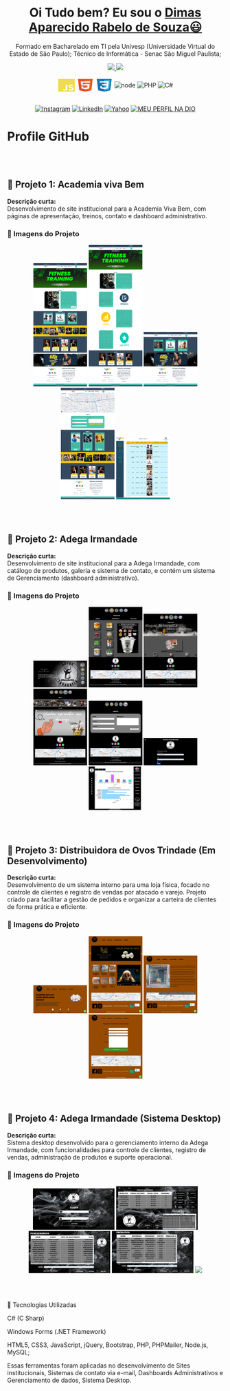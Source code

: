 <div>
  
  <h1 align="center">
    Oi Tudo bem? Eu sou o 
    <a href="#">Dimas Aparecido Rabelo de Souza😃️</a>
  </h1>
  
  <p align="center">
   Formado em Bacharelado em TI pela Univesp (Universidade Virtual do Estado de São Paulo);
   Técnico de Informática - Senac São Miguel Paulista;
    
    
  </p>
  

</div>

<div align="center">
  <a href="https://github.com/DimasRabelo">
    <img height="150em" src="https://github-readme-stats.vercel.app/api?username=DimasRabelo&count_private=true&include_all_commits=true&show_icons=true&theme=dracula&hide_border=false&show_owner=true"/>
    <img height="150em" src="https://github-readme-stats.vercel.app/api/top-langs/?username=DimasRabelo&theme=dracula&hide_border=false&&layout=compact"/>
  </a>
</div>

<div align="center" valign="top"><br>
 
  <img align="center" alt="Js" height="30" width="40" src="https://raw.githubusercontent.com/devicons/devicon/master/icons/javascript/javascript-plain.svg">
  <img align="center" alt="HTML" height="30" width="40" src="https://raw.githubusercontent.com/devicons/devicon/master/icons/html5/html5-original.svg">
  <img align="center" alt="CSS" height="30" width="40" src="https://raw.githubusercontent.com/devicons/devicon/master/icons/css3/css3-original.svg">
  <img align="center" alt="node" height="30" width="40" src="https://cdn.worldvectorlogo.com/logos/nodejs-icon.svg">
  <img align="center" alt="PHP" height="30" width="40" src="https://cdn.jsdelivr.net/gh/devicons/devicon/icons/php/php-original.svg">
  <img align="center" alt="C#" height="30" width="40" src="https://cdn.jsdelivr.net/gh/devicons/devicon/icons/csharp/csharp-original.svg" />
     
        
          
           
          

  
           
          


  
</div><br>

<div align="center">

[![Instagram](https://img.shields.io/badge/-Instagram-%23E4405F?style=for-the-badge&logo=instagram&logoColor=white)](https://www.instagram.com/dimasrabelosouza/)
[![LinkedIn](https://img.shields.io/badge/-LinkedIn-%230077B5?style=for-the-badge&logo=linkedin&logoColor=white)](https://www.linkedin.com/in/dimasaparecidorabelosouza/)
[![Yahoo](https://img.shields.io/badge/-Yahoo-%23333?style=for-the-badge&logo=yahoo&logoColor=white)](mailto:dimas_ap_souza@yahoo.com.br)
[![MEU PERFIL NA DIO](https://img.shields.io/badge/-DIO.me-%237B42F6?style=for-the-badge)](https://web.dio.me/users/dimasrabelosouza)

</div>

# Profile GitHub
<br><br>


## 🚀 Projeto 1: Academia viva Bem

**Descrição curta:**  
Desenvolvimento de site institucional para a Academia Viva Bem, com páginas de apresentação, treinos, contato e dashboard administrativo.

### 📸 Imagens do Projeto
 
<div align="center">

  <img src="https://raw.githubusercontent.com/DimasRabelo/imagens/main/Pagina-Inicial-Academia.png" width="125px">
  <img src="https://raw.githubusercontent.com/DimasRabelo/imagens/main/Pagina-Sobre-Academia.png" width="125px">
  <img src="https://raw.githubusercontent.com/DimasRabelo/imagens/main/Pagina-Treino-Academia.png" width="125px">
  <img src="https://raw.githubusercontent.com/DimasRabelo/imagens/main/Pagina-Contato-Academia.png" width="125px">
  <img src="https://raw.githubusercontent.com/DimasRabelo/imagens/main/Pagina-DashBoard-Academia.png" width="125px">

</div>

<br><br>

## 🚀 Projeto 2: Adega Irmandade

**Descrição curta:**  
Desenvolvimento de site institucional para a Adega Irmandade, com catálogo de produtos, galeria e sistema de contato, e contém um sistema de Gerenciamento (dashboard administrativo).
### 📸 Imagens do Projeto
 
<div align="center">

  <img src="https://raw.githubusercontent.com/DimasRabelo/imagens/main/Pagina-Inicial.png" width="125px">
  <img src="https://raw.githubusercontent.com/DimasRabelo/imagens/main/Pagina-Bebidas.png" width="125px">
  <img src="https://raw.githubusercontent.com/DimasRabelo/imagens/main/Pagina-Tabacaria.png" width="125px">
  <img src="https://raw.githubusercontent.com/DimasRabelo/imagens/main/Pagina-Galeria.png" width="125px">
  <img src="https://raw.githubusercontent.com/DimasRabelo/imagens/main/Pagina-Contato.png" width="125px">
  <img src="https://raw.githubusercontent.com/DimasRabelo/imagens/main/Pagina-Admin.png" width="125px">
  <img src="https://raw.githubusercontent.com/DimasRabelo/imagens/main/Dashoboard-Gerenciamento.png" width="125px">

</div>

<br><br>

## 🚀 Projeto 3: Distribuidora de Ovos Trindade (Em Desenvolvimento)

**Descrição curta:**  
Desenvolvimento de um sistema interno para uma loja física, focado no controle de clientes e registro de vendas por atacado e varejo. Projeto criado para facilitar a gestão de pedidos e organizar a carteira de clientes de forma prática e eficiente.

### 📸 Imagens do Projeto
 
<div align="center">

  <img src="https://raw.githubusercontent.com/DimasRabelo/imagens/main/Pagina-Inicial-Ovos-Trindade.png" width="125px">
  <img src="https://raw.githubusercontent.com/DimasRabelo/imagens/main/Pagina-Produtos-Ovos-Trindade.png" width="125px">
  <img src="https://raw.githubusercontent.com/DimasRabelo/imagens/main/Pagina-QuemSomos-Ovos-Trindade.png" width="125px">
  <img src="https://raw.githubusercontent.com/DimasRabelo/imagens/main/Pagina-Contato-Ovos-Trindade.png" width="125px">
</div>

<br><br>

## 🚀 Projeto 4: Adega Irmandade (Sistema Desktop)

**Descrição curta:**  
Sistema desktop desenvolvido para o gerenciamento interno da Adega Irmandade, com funcionalidades para controle de clientes, registro de vendas, administração de produtos e suporte operacional.

### 📸 Imagens do Projeto
 
<div align="center">

  <img src="https://raw.githubusercontent.com/DimasRabelo/imagens/main/Tela-login.png" width="190px">
  <img src="https://raw.githubusercontent.com/DimasRabelo/imagens/main/Menu-Tela.png" width="190px">
  <img src="https://raw.githubusercontent.com/DimasRabelo/imagens/main/Tela-funcionario.png" width="190px">
  <img src="https://raw.githubusercontent.com/DimasRabelo/imagens/main/Tela-produtos.png" width="190px">
  <img src="https://raw.githubusercontent.com/DimasRabelo/imagens/main/ajuda-e-suporte.png" width="190px">
</div>

<br><br>

🚀 Tecnologias Utilizadas

C# (C Sharp)

Windows Forms (.NET Framework)

HTML5, CSS3, JavaScript, jQuery, Bootstrap, PHP, PHPMailer, Node.js, MySQL;  

Essas ferramentas foram aplicadas no desenvolvimento de Sites institucionais, Sistemas de contato via e-mail, Dashboards Administrativos e Gerenciamento de dados, Sistema Desktop.
